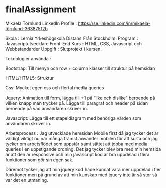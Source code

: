 ﻿# finalAssignment

Mikaela Törnlund
LinkedIn Profile : https://se.linkedin.com/in/mikaela-törnlund-36387512b

Skola : Lernia Yrkeshögskola Distans Från Stockholm. 
Program : Javascriptutvecklare Front-End
Kurs :  HTML, CSS, Javascript och Webbstandarder
Uppgift : Slutprojekt i kursen.

Teknologier använda : 
	<p> Bootstrap: Till menyn och row + column klasser till struktur på hemsidan </p>
	<p> HTML/HTML5: Struktur </p> 
	<p> Css: Mycket egen css och flertal media queries </p>
	<p> Jquery: Animation till form, lägga till +1 på “like och dislike” beroende på vilken knapp man trycker på. Lägga till paragraf och header på sidan beroende på vad användaren skriver in.  </p>
	<p> Javascript: Lägga till ett stapeldiagram med behöriga värden som användaren skriver in. </p>




Arbetsprocess : 
	Jag utvecklade hemsidan Mobile first då jag tycker det är väldigt viktigt nu när många främst använder mobilen för att surfa och jag tycker om arbetsflödet som uppstår samt sättet att jobba med media queries i en uppstigande ordning. 
Det jag tycker blev bra med min hemsida är att den är responsive och min javascript kod är bra uppdelad i flera funktioner som gör sin egen sak. 


Däremot tycker jag att min jquery kod hade kunnat vara mer uppdelad i fler funktioner men på grund av att min kunskap med jquery inte är så stor så var det en utmaning. 


